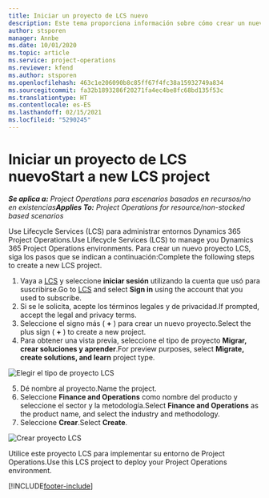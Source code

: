 ```yaml
---
title: Iniciar un proyecto de LCS nuevo
description: Este tema proporciona información sobre cómo crear un nuevo proyecto en LCS para su entorno de Project Operations.
author: stsporen
manager: Annbe
ms.date: 10/01/2020
ms.topic: article
ms.service: project-operations
ms.reviewer: kfend
ms.author: stsporen
ms.openlocfilehash: 463c1e206090b8c85ff67f4fc38a15932749a834
ms.sourcegitcommit: fa32b1893286f20271fa4ec4be8fc68bd135f53c
ms.translationtype: HT
ms.contentlocale: es-ES
ms.lasthandoff: 02/15/2021
ms.locfileid: "5290245"
---
```

# <a name="start-a-new-lcs-project"></a><span data-ttu-id="ff326-103">Iniciar un proyecto de LCS nuevo</span><span class="sxs-lookup"><span data-stu-id="ff326-103">Start a new LCS project</span></span>

<span data-ttu-id="ff326-104">_**Se aplica a:** Project Operations para escenarios basados en recursos/no en existencias_</span><span class="sxs-lookup"><span data-stu-id="ff326-104">_**Applies To:** Project Operations for resource/non-stocked based scenarios_</span></span>

<span data-ttu-id="ff326-105">Use Lifecycle Services (LCS) para administrar entornos Dynamics 365 Project Operations.</span><span class="sxs-lookup"><span data-stu-id="ff326-105">Use Lifecycle Services (LCS) to manage you Dynamics 365 Project Operations environments.</span></span> <span data-ttu-id="ff326-106">Para crear un nuevo proyecto LCS, siga los pasos que se indican a continuación:</span><span class="sxs-lookup"><span data-stu-id="ff326-106">Complete the following steps to create a new LCS project.</span></span>

1. <span data-ttu-id="ff326-107">Vaya a [LCS](https://lcs.dynamics.com/Logon/Index) y seleccione **iniciar sesión** utilizando la cuenta que usó para suscribirse.</span><span class="sxs-lookup"><span data-stu-id="ff326-107">Go to [LCS](https://lcs.dynamics.com/Logon/Index) and select **Sign in** using the account that you used to subscribe.</span></span>
2. <span data-ttu-id="ff326-108">Si se le solicita, acepte los términos legales y de privacidad.</span><span class="sxs-lookup"><span data-stu-id="ff326-108">If prompted, accept the legal and privacy terms.</span></span>
3. <span data-ttu-id="ff326-109">Seleccione el signo más ( **+** ) para crear un nuevo proyecto.</span><span class="sxs-lookup"><span data-stu-id="ff326-109">Select the plus sign ( **+** ) to create a new project.</span></span>
4. <span data-ttu-id="ff326-110">Para obtener una vista previa, seleccione el tipo de proyecto **Migrar, crear soluciones y aprender**.</span><span class="sxs-lookup"><span data-stu-id="ff326-110">For preview purposes, select **Migrate, create solutions, and learn** project type.</span></span>

  ![Elegir el tipo de proyecto LCS](./media/create-lcs-1.png)

5. <span data-ttu-id="ff326-112">Dé nombre al proyecto.</span><span class="sxs-lookup"><span data-stu-id="ff326-112">Name the project.</span></span> 
6. <span data-ttu-id="ff326-113">Seleccione **Finance and Operations** como nombre del producto y seleccione el sector y la metodología.</span><span class="sxs-lookup"><span data-stu-id="ff326-113">Select **Finance and Operations** as the product name, and select the industry and methodology.</span></span> 
7. <span data-ttu-id="ff326-114">Seleccione **Crear**.</span><span class="sxs-lookup"><span data-stu-id="ff326-114">Select **Create**.</span></span>

![Crear proyecto LCS](./media/create-lcs-2.png)

<span data-ttu-id="ff326-116">Utilice este proyecto LCS para implementar su entorno de Project Operations.</span><span class="sxs-lookup"><span data-stu-id="ff326-116">Use this LCS project to deploy your Project Operations environment.</span></span>



[!INCLUDE[footer-include](../includes/footer-banner.md)]